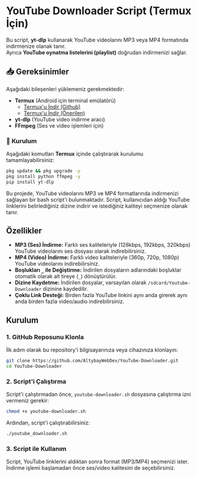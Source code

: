 # YouTube Downloader Script (Termux İçin)

Bu script, **yt-dlp** kullanarak YouTube videolarını MP3 veya MP4 formatında indirmenize olanak tanır.  
Ayrıca **YouTube oynatma listelerini (playlist)** doğrudan indirmenizi sağlar.

## 📥 Gereksinimler

Aşağıdaki bileşenleri yüklemeniz gerekmektedir:

- **Termux** (Android için terminal emülatörü)  
  - [Termux'u İndir (Github)](https://github.com/termux/termux-app/releases)  
  - [Termux'u İndir (Önerilen)]([https://github.com/termux/termux-app](https://f-droid.org/repo/com.termux_118.apk))
- **yt-dlp** (YouTube video indirme aracı)  
- **FFmpeg** (Ses ve video işlemleri için)

### 🚀 **Kurulum**
Aşağıdaki komutları **Termux** içinde çalıştırarak kurulumu tamamlayabilirsiniz:

```bash
pkg update && pkg upgrade -y
pkg install python ffmpeg -y
pip install yt-dlp
```

Bu projede, YouTube videolarını MP3 ve MP4 formatlarında indirmenizi sağlayan bir bash script'i bulunmaktadır. Script, kullanıcıdan aldığı YouTube linklerini belirlediğiniz dizine indirir ve istediğiniz kaliteyi seçmenize olanak tanır.

## Özellikler

- **MP3 (Ses) İndirme:** Farklı ses kaliteleriyle (128kbps, 192kbps, 320kbps) YouTube videolarını ses dosyası olarak indirebilirsiniz.
- **MP4 (Video) İndirme:** Farklı video kaliteleriyle (360p, 720p, 1080p) YouTube videolarını indirebilirsiniz.
- **Boşlukları `_` ile Değiştirme:** İndirilen dosyaların adlarındaki boşluklar otomatik olarak alt tireye (`_`) dönüştürülür.
- **Dizine Kaydetme:** İndirilen dosyalar, varsayılan olarak `/sdcard/Youtube-Downloader` dizinine kaydedilir.
- **Çoklu Link Desteği:** Birden fazla YouTube linkini aynı anda girerek aynı anda birden fazla video/audio indirebilirsiniz.

## Kurulum

### 1. GitHub Reposunu Klonla

İlk adım olarak bu repository'i bilgisayarınıza veya cihazınıza klonlayın:

```bash
git clone https://github.com/AltybayWebDev/YouTube-Downloader.git
cd YouTube-Downloader
```
### 2. Script'i Çalıştırma
Script'i çalıştırmadan önce, `youtube-downloader.sh` dosyasına çalıştırma izni vermeniz gerekir:
```bash
chmod +x youtube-downloader.sh
```
Ardından, script'i çalıştırabilirsiniz:
```bash
./youtube_downloader.sh
```
### 3. Script ile Kullanım
Script, YouTube linklerini aldıktan sonra format (MP3/MP4) seçmenizi ister. İndirme işlemi başlamadan önce ses/video kalitesini de seçebilirsiniz.
